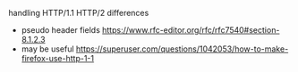 handling HTTP/1.1 HTTP/2 differences

- pseudo header fields https://www.rfc-editor.org/rfc/rfc7540#section-8.1.2.3
- may be useful https://superuser.com/questions/1042053/how-to-make-firefox-use-http-1-1